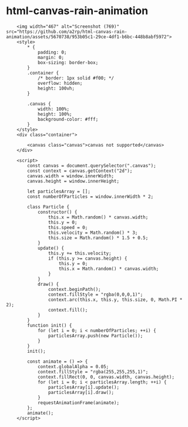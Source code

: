 # html-canvas-rain-animation

        <img width="467" alt="Screenshot (769)" src="https://github.com/a2rp/html-canvas-rain-animation/assets/5670738/953b05c1-29ce-4df1-b6bc-448b8abf5972">
        <style>
            * {
                padding: 0;
                margin: 0;
                box-sizing: border-box;
            }
            .container {
                /* border: 1px solid #f00; */
                overflow: hidden;
                height: 100vh;
            }

            .canvas {
                width: 100%;
                height: 100%;
                background-color: #fff;
            }
        </style>
        <div class="container">

            <canvas class="canvas">canvas not supported</canvas>
        </div>

        <script>
            const canvas = document.querySelector(".canvas");
            const context = canvas.getContext("2d");
            canvas.width = window.innerWidth;
            canvas.height = window.innerHeight;

            let particlesArray = [];
            const numberOfParticles = window.innerWidth * 2;

            class Particle {
                constructor() {
                    this.x = Math.random() * canvas.width;
                    this.y = 0;
                    this.speed = 0;
                    this.velocity = Math.random() * 3;
                    this.size = Math.random() * 1.5 + 0.5;
                }
                update() {
                    this.y += this.velocity;
                    if (this.y >= canvas.height) {
                        this.y = 0;
                        this.x = Math.random() * canvas.width;
                    }
                }
                draw() {
                    context.beginPath();
                    context.fillStyle = "rgba(0,0,0,1)";
                    context.arc(this.x, this.y, this.size, 0, Math.PI * 2);
                    context.fill();
                }
            }
            function init() {
                for (let i = 0; i < numberOfParticles; ++i) {
                    particlesArray.push(new Particle());
                }
            }
            init();

            const animate = () => {
                context.globalAlpha = 0.05;
                context.fillStyle = "rgba(255,255,255,1)";
                context.fillRect(0, 0, canvas.width, canvas.height);
                for (let i = 0; i < particlesArray.length; ++i) {
                    particlesArray[i].update();
                    particlesArray[i].draw();
                }
                requestAnimationFrame(animate);
            };
            animate();
        </script>
